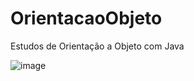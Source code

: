 # OrientacaoObjeto

Estudos de Orientação a Objeto com Java

![image](https://github.com/JOAOVITORLIMAS/OrientacaoObjeto/assets/121681567/c969a795-5267-4038-b8c6-6f97e2fc924e)

